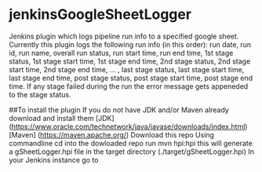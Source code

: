 # jenkinsGoogleSheetLogger
Jenkins plugin which logs pipeline run info to a specified google sheet. Currently this plugin logs the following run info (in this order): run date, run id, run name, overall run status, run start time, run end time, 1st stage status, 1st stage start time, 1st stage end time, 2nd stage status, 2nd stage start time, 2nd stage end time, ... , last stage status, last stage start time, last stage end time, post stage status, post stage start time, post stage end time. If any stage failed during the run the error message gets appeneded to the stage status.

##To install the plugin
If you do not have JDK and/or Maven already download and install them [JDK] (https://www.oracle.com/technetwork/java/javase/downloads/index.html) [Maven] (https://maven.apache.org/)
Download this repo
Using commandline cd into the dowloaded repo
run mvn hpi:hpi this will generate a gSheetLogger.hpi file in the target directory (./target/gSheetLogger.hpi)
In your Jenkins instance go to 
